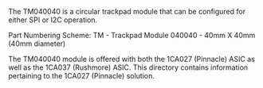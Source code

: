 The TM040040 is a circular trackpad module that can be configured for either SPI or I2C operation.

Part Numbering Scheme:
TM      - Trackpad Module
040040  - 40mm X 40mm (40mm diameter)

The TM040040 module is offered with both the 1CA027 (Pinnacle) ASIC as well as the 1CA037 (Rushmore) ASIC. This directory contains information pertaining to the 1CA027 (Pinnacle) solution.

